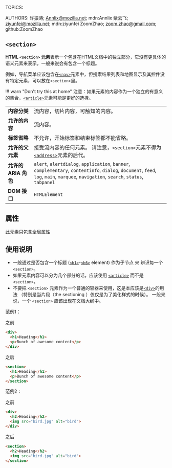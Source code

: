 TOPICS: <section>
AUTHORS: 许振涛; Annlix@mozilla.net; mdn:Annlix
         紫云飞; ziyunfei@mozilla.net; mdn:ziyunfei
         ZoomZhao; zoom.zhao@gmail.com; github:ZoomZhao

# `<section>`

**HTML `<section>` 元素**表示一个包含在HTML文档中的独立部分，它没有更具体的语义元素来表示，一般来说会有包含一个标题。

例如，导航菜单应该包含在[`<nav>`](/zh-hans/webfrontend/<nav>)元素中，但搜索结果列表和地图显示及其控件没有特定元素，可以放在`<section>`里。

!!! warn "Don't try this at home"
    注意：如果元素的内容作为一个独立的有意义的集合，[`<article>`](/zh-hans/webfrontend/<article>)元素可能是更好的选择。

|  |  |
| :-- | :-- |
| **内容分类** | 流内容，切片内容，可触知的内容。 |
| **允许的内容** | 流内容。 |
| **标签省略** | 不允许，开始标签和结束标签都不能省略。|
| **允许的父元素** | 接受流内容的任何元素。 请注意，`<section>`元素不得为[`<address>`](/zh-hans/webfrontend/<address>)元素的后代。 |
| **允许的 ARIA 角色** | `alert`, `alertdialog`, `application`, `banner`, `complementary`, `contentinfo`, `dialog`, `document`, `feed`, `log`, `main`, `marquee`, `navigation`, `search`, `status`, `tabpanel` |
| **DOM 接口** | `HTMLElement` |

## 属性

此元素只包含[全局属性](/zh-hans/webfrontend/HTML_Global_Attributes)

## 使用说明

- 一般通过是否包含一个标题 ([`<h1>`](/zh-hans/webfrontend/<h1>)-[`<h6>`](/zh-hans/webfrontend/<h6>) element)
作为子节点 来 辨识每一个`<section>`。
- 如果元素内容可以分为几个部分的话，应该使用 [`<article>`](/zh-hans/webfrontend/<article>) 而不是 `<section>`。
- 不要把 `<section>` 元素作为一个普通的容器来使用，这是本应该是[`<div>`](/zh-hans/webfrontend/<div>)的用法
（特别是当片段（the sectioning ）仅仅是为了美化样式的时候）。
一般来说，一个 `<section>` 应该出现在文档大纲中。

范例1：

之前

```html
<div>
  <h1>Heading</h1>
  <p>Bunch of awesome content</p>
</div>
```

之后

```html
<section>
  <h1>Heading</h1>
  <p>Bunch of awesome content</p>
</section>
```

范例2：

之前

```html
<div>
  <h2>Heading</h2>
  <img src="bird.jpg" alt="bird">
</div>
```

之后

```html
<section>
  <h2>Heading</h2>
  <img src="bird.jpg" alt="bird">
</section>
```

